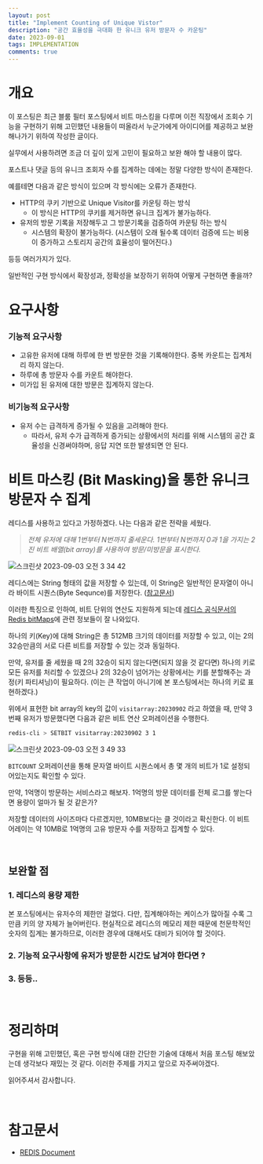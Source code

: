 ```yaml
---
layout: post
title: "Implement Counting of Unique Vistor"
description: "공간 효율성을 극대화 한 유니크 유저 방문자 수 카운팅"
date: 2023-09-01
tags: IMPLEMENTATION
comments: true
---
```


# 개요

이 포스팅은 최근 블룸 필터 포스팅에서 비트 마스킹을 다루며 이전 직장에서 조회수 기능을 구현하기 위해 고민했던 내용들이 떠올라서 누군가에게 아이디어를 제공하고 보완해나가기 위하여 작성한 글이다.

실무에서 사용하려면 조금 더 깊이 있게 고민이 필요하고 보완 해야 할 내용이 많다.

포스트나 댓글 등의 유니크 조회자 수를 집계하는 데에는 정말 다양한 방식이 존재한다.

예를테면 다음과 같은 방식이 있으며 각 방식에는 오류가 존재한다.

- HTTP의 쿠키 기반으로 Unique Visitor를 카운팅 하는 방식
    - 이 방식은 HTTP의 쿠키를 제거하면 유니크 집계가 불가능하다.
- 유저의 방문 기록을 저장해두고 그 방문기록을 검증하여 카운팅 하는 방식
    - 시스템의 확장이 불가능하다. (시스템이 오래 될수록 데이터 검증에 드는 비용이 증가하고 스토리지 공간의 효율성이 떨어진다.)

등등 여러가지가 있다.

일반적인 구현 방식에서 확장성과, 정확성을 보장하기 위하여 어떻게 구현하면 좋을까?

# 요구사항

### 기능적 요구사항

- 고유한 유저에 대해 하루에 한 번 방문한 것을 기록해야한다. 중복 카운트는 집계처리 하지 않는다.
- 하루에 총 방문자 수를 카운트 해야한다.
- 미가입 된 유저에 대한 방문은 집계하지 않는다.

### 비기능적 요구사항

- 유저 수는 급격하게 증가될 수 있음을 고려해야 한다.
    - 따라서, 유저 수가 급격하게 증가되는 상황에서의 처리를 위해 시스템의 공간 효율성을 신경써야하며, 응답 지연 또한 발생되면 안 된다.

# 비트 마스킹 (Bit Masking)을 통한 유니크 방문자 수 집계

레디스를 사용하고 있다고 가정하겠다. 나는 다음과 같은 전략을 세웠다.

> *전체 유저에 대해 1번부터 N번까지 줄세운다. 1번부터 N번까지 0과 1을 가지는 2진 비트 배열(bit array)를 사용하여 방문/미방문을 표시한다.*


![스크린샷 2023-09-03 오전 3 34 42](https://github.com/parkhuiwo0/parkhuiwo0.github.io/assets/48363085/e28f9da0-aa8f-4aeb-9b10-75d130f228ff)



레디스에는 String 형태의 값을 저장할 수 있는데, 이 String은 일반적인 문자열이 아니라 바이트 시퀀스(Byte Sequnce)를 저장한다. ([참고문서](https://redis.io/docs/data-types/strings/))

이러한 특징으로 인하여, 비트 단위의 연산도 지원하게 되는데 [레디스 공식문서의 Redis bitMaps](https://redis.io/docs/data-types/bitmaps/)에 관련 정보들이 잘 나와있다.

하나의 키(Key)에 대해 String은 총 512MB 크기의 데이터를 저장할 수 있고, 이는 2의 32승만큼의 서로 다른 비트를 저장할 수 있는 것과 동일하다.

만약, 유저를 줄 세웠을 때 2의 32승이 되지 않는다면(되지 않을 것 같다면) 하나의 키로 모든 유저를 처리할 수 있겠으나 2의 32승이 넘어가는 상황에서는 키를 분할해주는 과정(키 파티셔닝)이 필요하다. (이는 큰 작업이 아니기에 본 포스팅에서는 하나의 키로 표현하겠다.)

위에서 표현한 bit array의 key의 값이 `visitarray:20230902` 라고 하였을 때, 만약 3번째 유저가 방문했다면 다음과 같은 비트 연산 오퍼레이션을 수행한다.

```bash
redis-cli > SETBIT visitarray:20230902 3 1
```

![스크린샷 2023-09-03 오전 3 49 33](https://github.com/parkhuiwo0/parkhuiwo0.github.io/assets/48363085/3e00672d-f00a-4404-a5ea-77800fe75f5e)


`BITCOUNT` 오퍼레이션을 통해 문자열 바이트 시퀀스에서 총 몇 개의 비트가 1로 설정되어있는지도 확인할 수 있다.

만약, 1억명이 방문하는 서비스라고 해보자. 1억명의 방문 데이터를 전체 로그를 쌓는다면 용량이 얼마가 될 것 같은가? 

저장할 데이터의 사이즈마다 다르겠지만, 10MB보다는 클 것이라고 확신한다. 이 비트 어레이는 약 10MB로 1억명의 고유 방문자 수를 저장하고 집계할 수 있다.

<br>

## 보완할 점

### 1. 레디스의 용량 제한

본 포스팅에서는 유저수의 제한만 걸었다. 다만, 집계해야하는 케이스가 많아질 수록 그만큼 키의 양 자체가 늘어버린다. 현실적으로 레디스의 메모리 제한 때문에 천문학적인 숫자의 집계는 불가하므로, 이러한 경우에 대해서도 대비가 되어야 할 것이다.

### 2. 기능적 요구사항에 유저가 방문한 시간도 남겨야 한다면 ?

### 3. 등등..

<br>

# 정리하며

구현을 위해 고민했던, 혹은 구현 방식에 대한 간단한 기술에 대해서 처음 포스팅 해보았는데 생각보다 재밌는 것 같다. 이러한 주제를 가지고 앞으로 자주써야겠다.

읽어주셔서 감사합니다.

<br> 

# 참고문서

- [REDIS Document](https://redis.io/docs/data-types/strings/)
